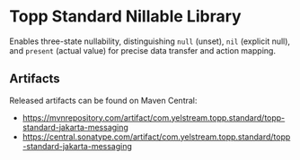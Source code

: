 # Topp Standard Nillable Library

Enables three-state nullability, distinguishing `null` (unset),
`nil` (explicit null), and `present` (actual value) for precise data transfer and action mapping.


## Artifacts

Released artifacts can be found on Maven Central:

* https://mvnrepository.com/artifact/com.yelstream.topp.standard/topp-standard-jakarta-messaging
* https://central.sonatype.com/artifact/com.yelstream.topp.standard/topp-standard-jakarta-messaging
~~~~